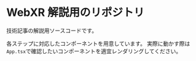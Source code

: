 # WebXR 解説用のリポジトリ
技術記事の解説用ソースコードです。

各ステップに対応したコンポーネントを用意しています。
実際に動かす際は`App.tsx`で確認したいコンポーネントを適宜レンダリングしてください。